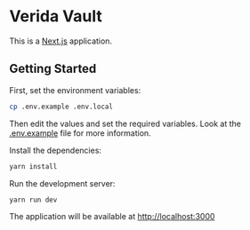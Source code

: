 # Verida Vault

This is a [Next.js](https://nextjs.org/) application.

## Getting Started

First, set the environment variables:

```bash
cp .env.example .env.local
```

Then edit the values and set the required variables. Look at the [.env.example](./.env.example) file for more information.

Install the dependencies:

```bash
yarn install
```

Run the development server:

```bash
yarn run dev
```

The application will be available at [http://localhost:3000](http://localhost:3000)
